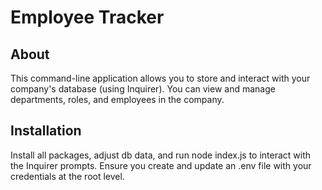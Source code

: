 # Employee Tracker

## About

This command-line application allows you to store and interact with your company's database (using Inquirer). You can view and manage departments, roles, and employees in the company.

## Installation

Install all packages, adjust db data, and run node index.js to interact with the Inquirer prompts. Ensure you create and update an .env file with your credentials at the root level.
